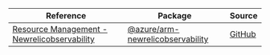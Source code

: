 | Reference | Package | Source |
|---|---|---|
|[Resource Management - Newrelicobservability](arm-newrelicobservability-readme.md)|[@azure/arm-newrelicobservability](https://www.npmjs.com/package/@azure/arm-newrelicobservability)|[GitHub](https://github.com/Azure/azure-sdk-for-js/blob/main/sdk/newrelicobservability/arm-newrelicobservability)|

